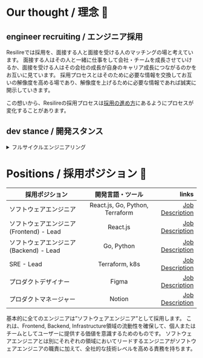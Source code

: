 # Our thought / 理念 🤗
## engineer recruiting / エンジニア採用

Resilireでは採用を、面接する人と面接を受ける人のマッチングの場と考えています。
面接する人はその人と一緒に仕事をして会社・チームを成長させていけるか、面接を受ける人はその会社の成長が自身のキャリア成長につながるのかをお互いに見ています。
採用プロセスとはそのために必要な情報を交換してお互いの解像度を高める場であり、解像度を上げるために必要な情報であれば誠実に開示していきます。

この想いから、Resilireの採用プロセスは[採用の進め方](https://speakerdeck.com/daigo_isamatsu/resilire-company-deck?slide=20)にあるようにプロセスが変化することがあります。

## dev stance / 開発スタンス

<details>
<summary>フルサイクルエンジニアリング</summary>

開発チームは"ユーザーのどのペインに対してどういった価値を提供するのか"を強く意識していくことを目指します。

そのため、[Netflixのフルサイクルエンジニアリング](https://netflixtechblog.com/full-cycle-developers-at-netflix-a08c31f83249)の概念に賛同し、
開発チームの中で設計・開発・運用保守までを広くエンジニアリングすることで、最終的にユーザーに届ける価値を意識していきます。

採用では、スキルスタックや開発プロセスでの静的なポジション採用にこだわらず、ユーザーに価値を届けるためにチームをより良い状態へコミットしてくれる方とのマッチングを目指しております。
</details>

# Positions / 採用ポジション 🌈

| 採用ポジション | 開発言語・ツール | links  |
| ------------- |:-------------:| -----:|
| ソフトウェアエンジニア | React.js, Go, Python, Terraform | [Job Description](./software_engineer.md) |
| ソフトウェアエンジニア(Frontend) - Lead | React.js | [Job Description](./techlead_frontend.md) |
| ソフトウェアエンジニア(Backend) - Lead | Go, Python | [Job Description](./techlead_backend.md) |
| SRE - Lead | Terraform, k8s | [Job Description](./techlead_sre.md) |
| プロダクトデザイナー | Figma | [Job Description](./product_designer.md) |
| プロダクトマネージャー | Notion | [Job Description](./product_manager.md) |

基本的に全てのエンジニアは”ソフトウェアエンジニア”として採用します。
これは、Frontend, Backend, Infrastructure領域の流動性を確保して、個人またはチームとしてユーザーに提供する価値を意識するためのものです。
ソフトウェアエンジニアとは別にそれぞれの領域においてリードするエンジニアがソフトウェアエンジニアの職責に加えて、全社的な技術レベルを高める責務を持ちます。





